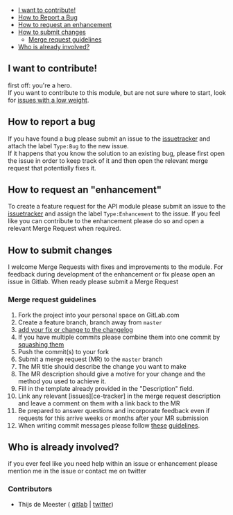  - [I want to contribute!](#i-want-to-contribute)
 - [How to Report a Bug](#how-to-report-a-bug)
 - [How to request an enhancement](#how-to-request-an-enhancement)
 - [How to submit changes](#how-to-submit-changes)
   - [Merge request guidelines](Merge-request-guidelines)
 - [Who is already involved?](#Who-is-already-involved)

## I want to contribute!
first off: you're a hero.  
If you want to contribute to this module, but are not sure where to start, look for [issues with a low weight](https://gitlab.com/tdemeester/GitLab-API/issues).
## How to report a bug
If you have found a bug please submit an issue to the [issuetracker](https://gitlab.com/tdemeester/GitLab-API/issues) and attach the label ```Type:Bug``` to the new issue.  
If it happens that you know the solution to an existing bug, please first open the issue in order to keep track of it and then open the relevant merge request that potentially fixes it.
## How to request an "enhancement"
To create a feature request for the API module please submit an issue to the [issuetracker](https://gitlab.com/tdemeester/GitLab-API/issues)
and assign the label ```Type:Enhancement``` to the issue.
If you feel like you can contribute to the enhancement please do so and open a relevant Merge Request when required.
## How to submit changes
I welcome Merge Requests with fixes and improvements to the module.
For feedback during development of the enhancement or fix please open an issue in Gitlab.
When ready please submit a Merge Request
### Merge request guidelines
1. Fork the project into your personal space on GitLab.com
1. Create a feature branch, branch away from `master`
1. [add your fix or change to the changelog](changelog)
1. If you have multiple commits please combine them into one commit by
   [squashing them](https://git-scm.com/book/en/Git-Tools-Rewriting-History#Squashing-Commits)
1. Push the commit(s) to your fork
1. Submit a merge request (MR) to the `master` branch
1. The MR title should describe the change you want to make
1. The MR description should give a motive for your change and the method you
   used to achieve it.
  1. Fill in the template already provided in the
     "Description" field.
1. Link any relevant [issues][ce-tracker] in the merge request description and
   leave a comment on them with a link back to the MR
1. Be prepared to answer questions and incorporate feedback even if requests
   for this arrive weeks or months after your MR submission
1. When writing commit messages please follow
   [these](http://tbaggery.com/2008/04/19/a-note-about-git-commit-messages.html)
   [guidelines](http://chris.beams.io/posts/git-commit/).  

##  Who is already involved?
if you ever feel like you need help within an issue or enhancement please mention me in the issue or contact me on twitter

### Contributors
- Thijs de Meester ( [gitlab](https://gitlab.com/tdemeester) | [twitter](https://twitter.com/thijsdemeester))
